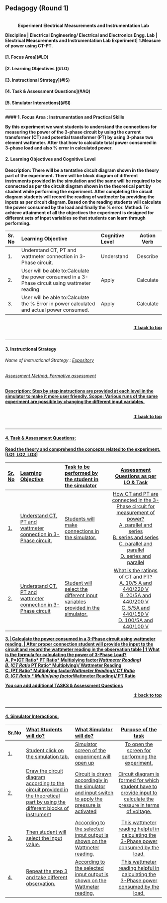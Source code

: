 ## Pedagogy (Round 1)
<p align="center">

<br>
<b> Experiment Electrical Measurements and Instrumentation Lab  <a name="top"></a> <br>
</p>

<b>Discipline | <b>Electrical Engineering/ Electrical and Electronics Engg.
<b> Lab | Electrical Measurements and Instrumentation Lab
<b> Experiment|     <b> 1.Measure of power using CT-PT.


<h4> [1. Focus Area](#LO)
<h4> [2. Learning Objectives ](#LO)
<h4> [3. Instructional Strategy](#IS)
<h4> [4. Task & Assessment Questions](#AQ)
<h4> [5. Simulator Interactions](#SI)
 
<hr><a name="LO"></a>
#### 1. Focus Area : Instrumentation and Practical Skills

By this experiment we want students to understand the connections for measuring the power of the 3-phase circuit by using the current transformer (CT) and potential transformer (PT) by using 3-phase two element wattmeter. After that how to calculate total power consumed in 3-phase load and also % error in calculated power. 

#### 2. Learning Objectives and Cognitive Level
Description: 
There will be a tentative circuit diagram shown in the theory part of the experiment. There will be block diagram of different instruments provided in the simulation and the same will be required to be connected as per the circuit diagram shown in the theoretical part by student while performing the experiment. After completing the circuit diagram students will record the reading of wattmeter by providing the inputs as per circuit diagram. Based on the reading students will calculate the power consumed by the load and finally the % error.
Method:
To achieve attainment of all the objectives the experiment is designed for different sets of input variables so that students can learn through performing.


Sr. No |	Learning Objective	| Cognitive Level | Action Verb
:--|:--|:--|:-:
1.| Understand CT, PT and wattmeter connection in 3-Phase circuit.| Understand | Describe
2.| User will be able to:Calculate the power consumed in a 3-Phase circuit using wattmeter reading| Apply |  Calculate
3.| User will be able to:Calculate the % Error in power calculated and actual power consumed.|Apply | Calculate



<br/>
<div align="right">
    <b><a href="#top">↥ back to top</a></b>
</div>
<br/>
<hr>


<a name="IS"></a>
#### 3. Instructional Strategy
###### Name of Instructional Strategy  :    <u> Expository
###### Assessment Method: Formative assessment
 
Description: 
Step by step instructions are provided at each level in the simulator to make it more user friendly.
Scope:
Various runs of the same experiment are possible by changing the different input variables.



<br/>
<div align="right">
    <b><a href="#top">↥ back to top</a></b>
</div>
<br/>
<hr>

<a name="AQ"></a>
#### 4. Task & Assessment Questions:


Read the theory and comprehend the concepts related to the experiment. [LO1, LO2, LO3]
<br>

Sr. No |	Learning Objective	| Task to be performed by <br> the student  in the simulator | Assessment Questions as per LO & Task
:--|:--|:--|:-:
1.|Understand CT, PT and wattmeter connection in 3-Phase circuit.  | Students will make connections in the simulator. | How CT and PT are connected in the 3-Phase circuit for measurement of power? <br>A.	parallel and series<br>B.	series and series <br>C.	parallel and parallel <br>D.	series and parallel <br>
2.| Understand CT, PT and wattmeter connection in 3-Phase circuit   | Student will select the different input variables provided in the simulator.   | What is the ratings of CT and PT? <br>A.	10/5 A and 440/220 V <br> B.	20/5A and 440/200 V <br>C.	5/5A and 440/150 V <br>D.	100/5A and 440/100 V  <br>

3.| Calculate the power consumed in a 3-Phase circuit using wattmeter reading.  | After proper connection student will provide the input to the circuit and record the wattmeter reading in the observation table  | 1 What is the formula for calculating the power of 3-Phase Load? <br>A. P=(CT Ratio* PT Ratio* Multiplying factor*Wattmeter Reading) <br>B. (CT Ratio* PT Ratio* Multiplying)/ Wattmeter Reading <br>C. (PT Ratio* Multiplying factor*Wattmeter Reading)/ CT Ratio <br>D. (CT Ratio * Multiplying factor*Wattmeter Reading)/ PT Ratio <br>

 
<u> You can add additional TASKS & Assessment Questions <u>
<br/>
<div align="right">
    <b><a href="#top">↥ back to top</a></b>
</div>
<br/>
<hr>

<a name="SI"></a>

#### 4. Simulator Interactions:



Sr.No | What Students will do? |	What Simulator will do?	| Purpose of the task
:--|:--|:--|:--:
1.| Student click on the simulation tab. | Simulator screen of the experiment will open up  | To open the screen for performing the experiment.
2.| Draw the circuit diagram according to the circuit provided in the theoretical part by using the different blocks of instrument | Circuit is drawn accordingly in the simulator and input switch to apply the pressure is activated  | Circuit diagram is formed for which student have to provide  input to calculate the pressure in terms of voltage.
3.| Then student will select the input  value. | According to the selected input output is shown on the Wattmeter reading.  |This wattmeter reading helpful in calculating the 3-Phase power consumed by the load.
4.| Repeat the step 3 and take different  observation. | According to the selected input output is shown on the Wattmeter reading.  |This wattmeter reading helpful in calculating the 3-Phase power consumed by the load.


